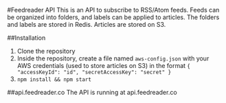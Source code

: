 #Feedreader API
This is an API to subscribe to RSS/Atom feeds. Feeds can be organized into folders, and labels can be applied to articles. The folders and labels are stored in Redis. Articles are stored on S3.

##Installation
1. Clone the repository
2. Inside the repository, create a file named `aws-config.json` with your AWS credentials (used to store articles on S3) in the format `{ "accessKeyId": "id", "secretAccessKey": "secret" }`
3. `npm install && npm start`

##api.feedreader.co
The API is running at api.feedreader.co
